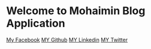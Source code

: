 # Welcome to Mohaimin Blog Application
[My Facebook](https://www.facebook.com/programmermohaimin)
[MY Github](https://github.com/ProgrammerMohaimin)
[MY Linkedin](https://www.linkedin.com/in/programmermohaimin)
[MY Twitter](https://twitter.com/DevMohaimin)

